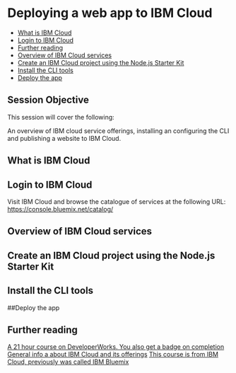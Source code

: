 # Deploying a web app to IBM Cloud

* [What is IBM Cloud](#ibmcloud)
* [Login to IBM Cloud](#login)
* [Further reading](#further)
* [Overview of IBM Cloud services](#overview)
* [Create an IBM Cloud project using the Node.js Starter Kit](#create)
* [Install the CLI tools](#tools)
* [Deploy the app](#deploy)


## Session Objective
This session will cover the following:

An overview of IBM cloud service offerings, installing an configuring the CLI and publishing a website to IBM Cloud.

<a name="ibmcloud"></a>
## What is IBM Cloud


<a name="login"></a>
## Login to IBM Cloud

Visit IBM Cloud and browse the catalogue of services at the following URL:
https://console.bluemix.net/catalog/

<a name="overview"></a>
## Overview of IBM Cloud services

<a name="create"></a>
## Create an IBM Cloud project using the Node.js Starter Kit

<a name="tools"></a>
## Install the CLI tools

<a name="deploy"></a>
##Deploy the app

<a name="further"></a>
## Further reading

[A 21 hour course on DeveloperWorks. You also get a badge on completion](https://developer.ibm.com/courses/all/cloud-application-developer-certification-preparation-v2)
[General info a about IBM Cloud and its offerings](http://www-03.ibm.com/certify/content/studyguides/studyguide_c5050-384.pdf)
[This course is from IBM Cloud, previously was called IBM Bluemix](http://gbslearn.atlanta.ibm.com/service/ais/2599_ais_cloud_bluemix/index.html)

